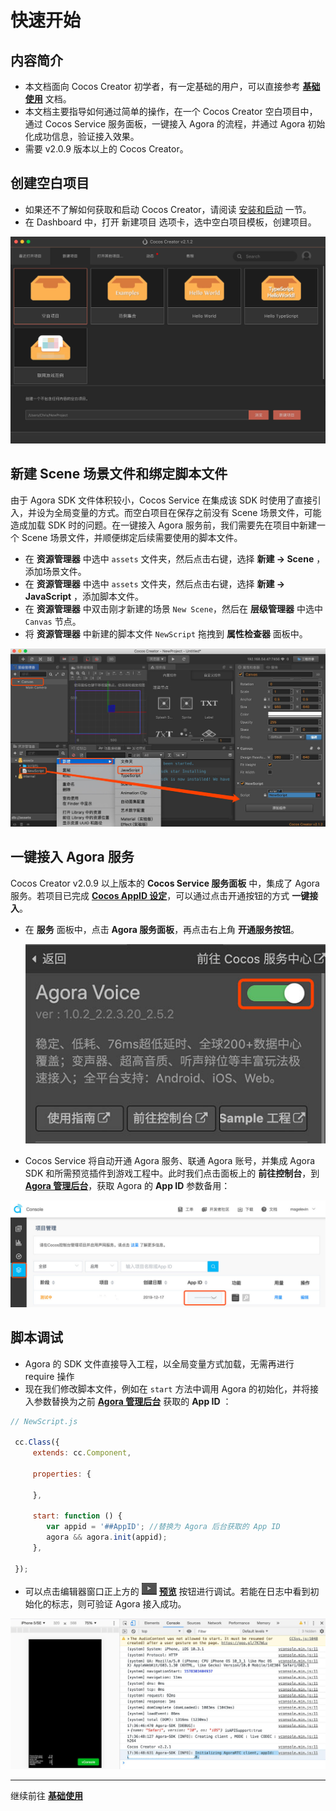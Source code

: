 # 快速开始
## 内容简介

- 本文档面向 Cocos Creator 初学者，有一定基础的用户，可以直接参考 [**基础使用**](basic-user-guide.md) 文档。
- 本文档主要指导如何通过简单的操作，在一个 Cocos Creator 空白项目中，通过 Cocos Service 服务面板，一键接入 Agora 的流程，并通过 Agora 初始化成功信息，验证接入效果。
- 需要 v2.0.9 版本以上的 Cocos Creator。

## 创建空白项目

- 如果还不了解如何获取和启动 Cocos Creator，请阅读 [安装和启动](../../getting-started/install.md) 一节。
- 在 Dashboard 中，打开 新建项目 选项卡，选中空白项目模板，创建项目。

![w720](./../image/creator-empty-project.jpg)

## 新建 Scene 场景文件和绑定脚本文件
由于 Agora SDK 文件体积较小，Cocos Service 在集成该 SDK 时使用了直接引入，并设为全局变量的方式。而空白项目在保存之前没有 Scene 场景文件，可能造成加载 SDK 时的问题。在一键接入 Agora 服务前，我们需要先在项目中新建一个 Scene 场景文件，并顺便绑定后续需要使用的脚本文件。

- 在 **资源管理器** 中选中 ```assets``` 文件夹，然后点击右键，选择 **新建 -> Scene** ，添加场景文件。
- 在 **资源管理器** 中选中 ```assets``` 文件夹，然后点击右键，选择 **新建 -> JavaScript** ，添加脚本文件。
- 在 **资源管理器** 中双击刚才新建的场景 ```New Scene```，然后在 **层级管理器** 中选中 ```Canvas``` 节点。
- 将 **资源管理器** 中新建的脚本文件 ```NewScript``` 拖拽到 **属性检查器** 面板中。
    
![w720](../image/creator-new-file.jpg)

## 一键接入 Agora 服务
Cocos Creator v2.0.9 以上版本的 **Cocos Service 服务面板** 中，集成了 Agora 服务。若项目已完成 [**Cocos AppID 设定**](../setting-cocos-appid.md)，可以通过点击开通按钮的方式 **一键接入**。

- 在 **服务** 面板中，点击 **Agora 服务面板**，再点击右上角 **开通服务按钮**。

    ![](image/agora-provisioning.jpg)

- Cocos Service 将自动开通 Agora 服务、联通 Agora 账号，并集成 Agora SDK 和所需预览插件到游戏工程中。此时我们点击面板上的 **前往控制台**，到 [**Agora 管理后台**](https://staging-dashboard.agora.io/)，获取 Agora 的 **App ID** 参数备用：

![w760](image/agora-param.jpg)


## 脚本调试

- Agora 的 SDK 文件直接导入工程，以全局变量方式加载，无需再进行 require 操作
- 现在我们修改脚本文件，例如在 ```start``` 方法中调用 Agora 的初始化，并将接入参数替换为之前 [**Agora 管理后台**](https://staging-dashboard.agora.io/) 获取的 **App ID** ：

```js
// NewScript.js

 cc.Class({
     extends: cc.Component,

     properties: {

     },

     start: function () {
        var appid = '##AppID'; //替换为 Agora 后台获取的 App ID
        agora && agora.init(appid);
     },

 });
```

- 可以点击编辑器窗口正上方的 ![](../image/preview-button.jpg) [**预览**](../../getting-started/basics/preview-build.md) 按钮进行调试。若能在日志中看到初始化的标志，则可验证 Agora 接入成功。

![w760](image/agora-debugging.jpg)

---

继续前往 [**基础使用**](basic-user-guide.md)


